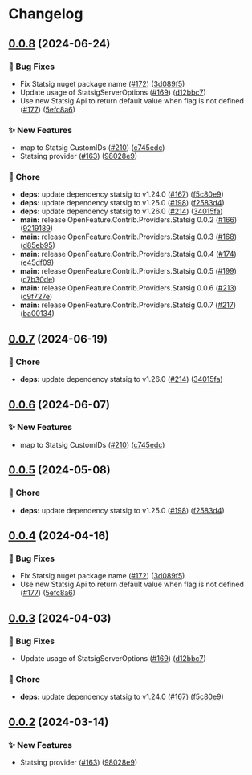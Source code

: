 # Changelog

## [0.0.8](https://github.com/jenshenneberg/dotnet-sdk-contrib/compare/OpenFeature.Contrib.Providers.Statsig-v0.0.7...OpenFeature.Contrib.Providers.Statsig-v0.0.8) (2024-06-24)


### 🐛 Bug Fixes

* Fix Statsig nuget package name ([#172](https://github.com/jenshenneberg/dotnet-sdk-contrib/issues/172)) ([3d089f5](https://github.com/jenshenneberg/dotnet-sdk-contrib/commit/3d089f5c48478d7151fcf5964aa545471a0afe5c))
* Update usage of StatsigServerOptions ([#169](https://github.com/jenshenneberg/dotnet-sdk-contrib/issues/169)) ([d12bbc7](https://github.com/jenshenneberg/dotnet-sdk-contrib/commit/d12bbc735eda7c2931d7f8d6ad32ef4f2f1741ed))
* Use new Statsig Api to return default value when flag is not defined ([#177](https://github.com/jenshenneberg/dotnet-sdk-contrib/issues/177)) ([5efc8a6](https://github.com/jenshenneberg/dotnet-sdk-contrib/commit/5efc8a603d1ad9d8887d75e38f95d5168a2319fa))


### ✨ New Features

* map to Statsig CustomIDs ([#210](https://github.com/jenshenneberg/dotnet-sdk-contrib/issues/210)) ([c745edc](https://github.com/jenshenneberg/dotnet-sdk-contrib/commit/c745edc1a2d1141b2ef41b7b661fdd68b764c57d))
* Statsing provider ([#163](https://github.com/jenshenneberg/dotnet-sdk-contrib/issues/163)) ([98028e9](https://github.com/jenshenneberg/dotnet-sdk-contrib/commit/98028e9c37bce6225a1feeef09917a4539065a23))


### 🧹 Chore

* **deps:** update dependency statsig to v1.24.0 ([#167](https://github.com/jenshenneberg/dotnet-sdk-contrib/issues/167)) ([f5c80e9](https://github.com/jenshenneberg/dotnet-sdk-contrib/commit/f5c80e923ef96760c951ae209a818004ed8bfb1b))
* **deps:** update dependency statsig to v1.25.0 ([#198](https://github.com/jenshenneberg/dotnet-sdk-contrib/issues/198)) ([f2583d4](https://github.com/jenshenneberg/dotnet-sdk-contrib/commit/f2583d4b3d47de703a5b59f20053c603f9bb3874))
* **deps:** update dependency statsig to v1.26.0 ([#214](https://github.com/jenshenneberg/dotnet-sdk-contrib/issues/214)) ([34015fa](https://github.com/jenshenneberg/dotnet-sdk-contrib/commit/34015fa816fce09c44cc7acc802097053ab98d9a))
* **main:** release OpenFeature.Contrib.Providers.Statsig 0.0.2 ([#166](https://github.com/jenshenneberg/dotnet-sdk-contrib/issues/166)) ([9219189](https://github.com/jenshenneberg/dotnet-sdk-contrib/commit/921918916efac7ebe139970d9fde48ff7e077d6c))
* **main:** release OpenFeature.Contrib.Providers.Statsig 0.0.3 ([#168](https://github.com/jenshenneberg/dotnet-sdk-contrib/issues/168)) ([d85eb95](https://github.com/jenshenneberg/dotnet-sdk-contrib/commit/d85eb956cd2b202ed98b946f85e5bb00481be472))
* **main:** release OpenFeature.Contrib.Providers.Statsig 0.0.4 ([#174](https://github.com/jenshenneberg/dotnet-sdk-contrib/issues/174)) ([e45df09](https://github.com/jenshenneberg/dotnet-sdk-contrib/commit/e45df09370e06307292596b4cbe1049586cad2a3))
* **main:** release OpenFeature.Contrib.Providers.Statsig 0.0.5 ([#199](https://github.com/jenshenneberg/dotnet-sdk-contrib/issues/199)) ([c7b30de](https://github.com/jenshenneberg/dotnet-sdk-contrib/commit/c7b30debf43b03a8968cb1f147cfef17fbf10297))
* **main:** release OpenFeature.Contrib.Providers.Statsig 0.0.6 ([#213](https://github.com/jenshenneberg/dotnet-sdk-contrib/issues/213)) ([c9f727e](https://github.com/jenshenneberg/dotnet-sdk-contrib/commit/c9f727e60d8749137f2e38b9ad022280caf91290))
* **main:** release OpenFeature.Contrib.Providers.Statsig 0.0.7 ([#217](https://github.com/jenshenneberg/dotnet-sdk-contrib/issues/217)) ([ba00134](https://github.com/jenshenneberg/dotnet-sdk-contrib/commit/ba0013453f60345458cf912ea5a0784997ad9b31))

## [0.0.7](https://github.com/open-feature/dotnet-sdk-contrib/compare/OpenFeature.Contrib.Providers.Statsig-v0.0.6...OpenFeature.Contrib.Providers.Statsig-v0.0.7) (2024-06-19)


### 🧹 Chore

* **deps:** update dependency statsig to v1.26.0 ([#214](https://github.com/open-feature/dotnet-sdk-contrib/issues/214)) ([34015fa](https://github.com/open-feature/dotnet-sdk-contrib/commit/34015fa816fce09c44cc7acc802097053ab98d9a))

## [0.0.6](https://github.com/open-feature/dotnet-sdk-contrib/compare/OpenFeature.Contrib.Providers.Statsig-v0.0.5...OpenFeature.Contrib.Providers.Statsig-v0.0.6) (2024-06-07)


### ✨ New Features

* map to Statsig CustomIDs ([#210](https://github.com/open-feature/dotnet-sdk-contrib/issues/210)) ([c745edc](https://github.com/open-feature/dotnet-sdk-contrib/commit/c745edc1a2d1141b2ef41b7b661fdd68b764c57d))

## [0.0.5](https://github.com/open-feature/dotnet-sdk-contrib/compare/OpenFeature.Contrib.Providers.Statsig-v0.0.4...OpenFeature.Contrib.Providers.Statsig-v0.0.5) (2024-05-08)


### 🧹 Chore

* **deps:** update dependency statsig to v1.25.0 ([#198](https://github.com/open-feature/dotnet-sdk-contrib/issues/198)) ([f2583d4](https://github.com/open-feature/dotnet-sdk-contrib/commit/f2583d4b3d47de703a5b59f20053c603f9bb3874))

## [0.0.4](https://github.com/open-feature/dotnet-sdk-contrib/compare/OpenFeature.Contrib.Providers.Statsig-v0.0.3...OpenFeature.Contrib.Providers.Statsig-v0.0.4) (2024-04-16)


### 🐛 Bug Fixes

* Fix Statsig nuget package name ([#172](https://github.com/open-feature/dotnet-sdk-contrib/issues/172)) ([3d089f5](https://github.com/open-feature/dotnet-sdk-contrib/commit/3d089f5c48478d7151fcf5964aa545471a0afe5c))
* Use new Statsig Api to return default value when flag is not defined ([#177](https://github.com/open-feature/dotnet-sdk-contrib/issues/177)) ([5efc8a6](https://github.com/open-feature/dotnet-sdk-contrib/commit/5efc8a603d1ad9d8887d75e38f95d5168a2319fa))

## [0.0.3](https://github.com/open-feature/dotnet-sdk-contrib/compare/OpenFeature.Contrib.Providers.Statsig-v0.0.2...OpenFeature.Contrib.Providers.Statsig-v0.0.3) (2024-04-03)


### 🐛 Bug Fixes

* Update usage of StatsigServerOptions ([#169](https://github.com/open-feature/dotnet-sdk-contrib/issues/169)) ([d12bbc7](https://github.com/open-feature/dotnet-sdk-contrib/commit/d12bbc735eda7c2931d7f8d6ad32ef4f2f1741ed))


### 🧹 Chore

* **deps:** update dependency statsig to v1.24.0 ([#167](https://github.com/open-feature/dotnet-sdk-contrib/issues/167)) ([f5c80e9](https://github.com/open-feature/dotnet-sdk-contrib/commit/f5c80e923ef96760c951ae209a818004ed8bfb1b))

## [0.0.2](https://github.com/open-feature/dotnet-sdk-contrib/compare/OpenFeature.Contrib.Providers.Statsig-v0.0.1...OpenFeature.Contrib.Providers.Statsig-v0.0.2) (2024-03-14)


### ✨ New Features

* Statsing provider ([#163](https://github.com/open-feature/dotnet-sdk-contrib/issues/163)) ([98028e9](https://github.com/open-feature/dotnet-sdk-contrib/commit/98028e9c37bce6225a1feeef09917a4539065a23))
